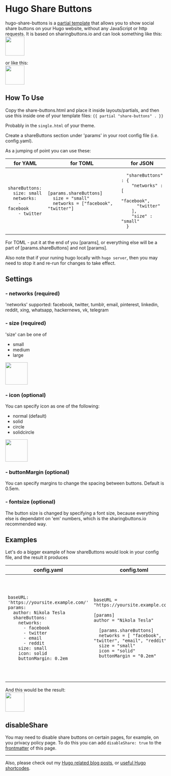 # Hugo Share Buttons
hugo-share-buttons is a [partial template](https://gohugo.io/templates/partials/) that allows you to show social share buttons on your Hugo website, without any JavaScript or http requests.
It is based on sharingbuttons.io and can look something like this:
<br>
<img src="https://letsmakeagame.net/github/hugo-share-buttons/hugo-share-buttons-all.png" height="60">

or like this:
<br>
<img src="https://letsmakeagame.net/github/hugo-share-buttons/hugo-share-buttons-medium.png" height="60">


## How To Use
Copy the share-buttons.html and place it inside layouts/partials,
and then use this inside one of your template files:
``` {{ partial "share-buttons" . }} ```

Probably in the ```single.html``` of your theme.

Create a shareButtons section under 'params' in your root config file (i.e. config.yaml).

As a jumping of point you can use these:

<table>
<tr>
<th>for YAML</th>
<th>for TOML</th>
<th>for JSON</th>
</tr>
<tbody>
<tr>
<td>
    
```
shareButtons:
  size: small
  networks:
    - facebook
    - twitter
```

</td>
<td>
    
```
[params.shareButtons]
  size = "small"
  networks = ["facebook", "twitter"]
```

</td>
<td>
    
```
  "shareButtons" : {
    "networks" : [
      "facebook",
      "twitter"
    ],
    "size" : "small"
  }
```

</td>
</tr>
</tbody>
</table>
For TOML - put it at the end of you [params], or everything else will be a part of [params.shareButtons] and not [params].

Also note that if your runing hugo locally with ```hugo server```, then you may need to stop it and re-run for changes to take effect.

## Settings

### - networks (required)
'networks' supported: facebook, twitter, tumblr, email, pinterest, linkedin, reddit, xing, whatsapp, hackernews, vk, telegram

### - size (required)
'size' can be one of
- small
- medium
- large
<img src="https://letsmakeagame.net/github/hugo-share-buttons/hugo-share-buttons-sizes.png" height="70">

### - icon (optional)
You can specify icon as one of the following:
- normal (default)
- solid
- circle
- solidcircle

<img src="https://letsmakeagame.net/github/hugo-share-buttons/hugo-share-buttons-icon-options.png" height="70">

### - buttonMargin (optional)
You can specify margins to change the spacing between buttons. 
Default is 0.5em.

### - fontsize (optional)
The button size is changed by specifying a font size, because everything else is dependatnt on 'em' numbers, which is the sharingbuttons.io recommended way.

## Examples
Let's do a bigger example of how shareButtons would look in your config file, and the result it produces

<table>
<tr>
<th>config.yaml</th>
<th>config.toml</th>
<th>config.json</th>
</tr>
<tbody>
<tr>
<td>
    
```
baseURL: 'https://yoursite.example.com/'
params:
  author: Nikola Tesla
  shareButtons:
    networks:
      - facebook
      - twitter
      - email
      - reddit
    size: small
    icon: solid
    buttonMargin: 0.2em
```

</td>
<td>
    
```
baseURL = "https://yoursite.example.com/"

[params]
author = "Nikola Tesla"

  [params.shareButtons]
  networks = [ "facebook", "twitter", "email", "reddit" ]
  size = "small"
  icon = "solid"
  buttonMargin = "0.2em"
```

</td>
<td>
    
```
{
   "baseURL" : "https://yoursite.example.com/",
   "params" : {
      "author" : "Nikola Tesla",
      "shareButtons" : {
         "networks" : [
            "facebook",
            "twitter",
            "email",
            "reddit"
         ],
         "size" : "small",
         "icon" : "solid",
         "buttonMargin" : "0.2em"
      }
   }
}

```

</td>
</tr>
</tbody>
</table>
And this would be the result:
<br>
<img src="https://letsmakeagame.net/github/hugo-share-buttons/hugo-share-buttons-small.png" height="60">

## disableShare
You may need to disable share buttons on certain pages, for example, on you privacy policy page.
To do this you can add 
```disableShare: true```
to the [frontmatter](https://gohugo.io/content-management/front-matter/) of this page.

---
Also, please check out my [Hugo related blog posts](https://letsmakeagame.net/tag/hugo/), or [useful Hugo shortcodes](https://github.com/Stals/lmg-hugo).
